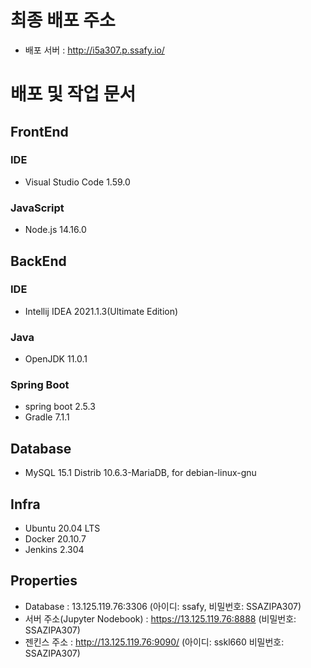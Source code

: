 # 최종 배포 주소
- 배포 서버 : http://i5a307.p.ssafy.io/



# 배포 및 작업 문서
## FrontEnd
### IDE
- Visual Studio Code 1.59.0

### JavaScript
- Node.js 14.16.0


## BackEnd
### IDE
- Intellij IDEA 2021.1.3(Ultimate Edition)

### Java
- OpenJDK 11.0.1

### Spring Boot
- spring boot 2.5.3
- Gradle 7.1.1


## Database
- MySQL 15.1 Distrib 10.6.3-MariaDB, for debian-linux-gnu


## Infra
- Ubuntu 20.04 LTS
- Docker 20.10.7
- Jenkins 2.304


## Properties
- Database : 13.125.119.76:3306 (아이디: ssafy, 비밀번호: SSAZIPA307)
- 서버 주소(Jupyter Nodebook) : https://13.125.119.76:8888 (비밀번호: SSAZIPA307)
- 젠킨스 주소 : http://13.125.119.76:9090/ (아이디: sskl660 비밀번호: SSAZIPA307)
